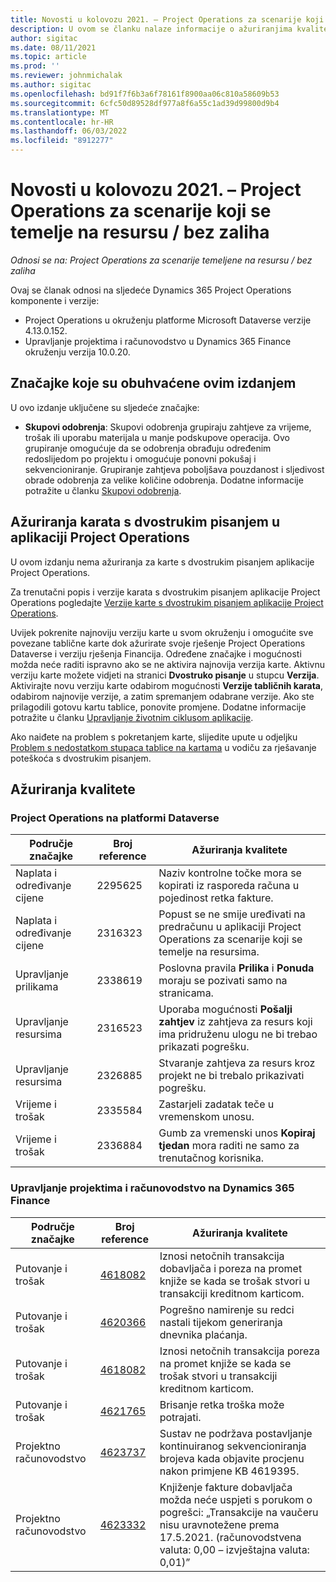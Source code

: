 ```yaml
---
title: Novosti u kolovozu 2021. – Project Operations za scenarije koji se temelje na resursu / bez zaliha
description: U ovom se članku nalaze informacije o ažuriranjima kvalitete dostupnima u izdanju projektnih operacija u kolovozu 2021. za scenarije koji se temelje na resursima/neutemeljenim izvorima.
author: sigitac
ms.date: 08/11/2021
ms.topic: article
ms.prod: ''
ms.reviewer: johnmichalak
ms.author: sigitac
ms.openlocfilehash: bd91f7f6b3a6f78161f8900aa06c810a58609b53
ms.sourcegitcommit: 6cfc50d89528df977a8f6a55c1ad39d99800d9b4
ms.translationtype: MT
ms.contentlocale: hr-HR
ms.lasthandoff: 06/03/2022
ms.locfileid: "8912277"
---
```

# <a name="whats-new-august-2021---project-operations-for-resourcenon-stocked-based-scenarios"></a>Novosti u kolovozu 2021. – Project Operations za scenarije koji se temelje na resursu / bez zaliha

*Odnosi se na: Project Operations za scenarije temeljene na resursu / bez zaliha*

Ovaj se članak odnosi na sljedeće Dynamics 365 Project Operations komponente i verzije:

   - Project Operations u okruženju platforme Microsoft Dataverse verzije 4.13.0.152.
   - Upravljanje projektima i računovodstvo u Dynamics 365 Finance okruženju verzija 10.0.20.

## <a name="features-included-in-this-release"></a>Značajke koje su obuhvaćene ovim izdanjem

U ovo izdanje uključene su sljedeće značajke:

- **Skupovi odobrenja**: Skupovi odobrenja grupiraju zahtjeve za vrijeme, trošak ili uporabu materijala u manje podskupove operacija. Ovo grupiranje omogućuje da se odobrenja obrađuju određenim redoslijedom po projektu i omogućuje ponovni pokušaj i sekvencioniranje. Grupiranje zahtjeva poboljšava pouzdanost i sljedivost obrade odobrenja za velike količine odobrenja. Dodatne informacije potražite u članku [Skupovi odobrenja](../approvals/approval-sets.md).

## <a name="project-operations-dual-write-maps-updates"></a>Ažuriranja karata s dvostrukim pisanjem u aplikaciji Project Operations

U ovom izdanju nema ažuriranja za karte s dvostrukim pisanjem aplikacije Project Operations.

Za trenutačni popis i verzije karata s dvostrukim pisanjem aplikacije Project Operations pogledajte [Verzije karte s dvostrukim pisanjem aplikacije Project Operations](../environment/resource-dual-write-maps.md).

Uvijek pokrenite najnoviju verziju karte u svom okruženju i omogućite sve povezane tablične karte dok ažurirate svoje rješenje Project Operations Dataverse i verziju rješenja Financija. Određene značajke i mogućnosti možda neće raditi ispravno ako se ne aktivira najnovija verzija karte. Aktivnu verziju karte možete vidjeti na stranici **Dvostruko pisanje** u stupcu **Verzija**. Aktivirajte novu verziju karte odabirom mogućnosti **Verzije tabličnih karata**, odabirom najnovije verzije, a zatim spremanjem odabrane verzije. Ako ste prilagodili gotovu kartu tablice, ponovite promjene. Dodatne informacije potražite u članku [Upravljanje životnim ciklusom aplikacije](/dynamics365/fin-ops-core/dev-itpro/data-entities/dual-write/app-lifecycle-management).

Ako naiđete na problem s pokretanjem karte, slijedite upute u odjeljku [Problem s nedostatkom stupaca tablice na kartama](/dynamics365/fin-ops-core/dev-itpro/data-entities/dual-write/dual-write-troubleshooting-finops-upgrades#missing-table-columns-issue-on-maps) u vodiču za rješavanje poteškoća s dvostrukim pisanjem.

## <a name="quality-updates"></a>Ažuriranja kvalitete

### <a name="project-operations-on-dataverse"></a>Project Operations na platformi Dataverse

| **Područje značajke** | **Broj reference** | **Ažuriranja kvalitete** |
| --- | --- | --- |
| Naplata i određivanje cijene | 2295625 | Naziv kontrolne točke mora se kopirati iz rasporeda računa u pojedinost retka fakture. |
| Naplata i određivanje cijene | 2316323 | Popust se ne smije uređivati na predračunu u aplikaciji Project Operations za scenarije koji se temelje na resursima. |
|   Upravljanje prilikama | 2338619 | Poslovna pravila **Prilika** i **Ponuda** moraju se pozivati samo na stranicama. |
| Upravljanje resursima | 2316523 | Uporaba mogućnosti **Pošalji zahtjev** iz zahtjeva za resurs koji ima pridruženu ulogu ne bi trebao prikazati pogrešku. |
| Upravljanje resursima | 2326885 | Stvaranje zahtjeva za resurs kroz projekt ne bi trebalo prikazivati pogrešku. |
| Vrijeme i trošak | 2335584 | Zastarjeli zadatak teče u vremenskom unosu. |
| Vrijeme i trošak | 2336884 | Gumb za vremenski unos **Kopiraj tjedan** mora raditi ne samo za trenutačnog korisnika. |


### <a name="project-management-and-accounting-on-dynamics-365-finance"></a>Upravljanje projektima i računovodstvo na Dynamics 365 Finance

| Područje značajke | Broj reference | Ažuriranja kvalitete |
| --- | --- | --- |
| Putovanje i trošak | [4618082](https://fix.lcs.dynamics.com/Issue/Details?kb=4618082&amp;bugId=583101&amp;dbType=3&amp;qc=9c85ac8ca1e5e9cd07fac9e9aa2cb0914724e28b86ad3339dacf7741f554c605) | Iznosi netočnih transakcija dobavljača i poreza na promet knjiže se kada se trošak stvori u transakciji kreditnom karticom. |
| Putovanje i trošak | [4620366](https://fix.lcs.dynamics.com/Issue/Details?kb=4620366&amp;bugId=579485&amp;dbType=3&amp;qc=e864789bd95505ea624c537d585bf113c2de60b97c88439d44693dbd85aa8e92) | Pogrešno namirenje su redci nastali tijekom generiranja dnevnika plaćanja. |
| Putovanje i trošak | [4618082](https://fix.lcs.dynamics.com/Issue/Details?kb=4618082&amp;bugId=583101&amp;dbType=3&amp;qc=9c85ac8ca1e5e9cd07fac9e9aa2cb0914724e28b86ad3339dacf7741f554c605) | Iznosi netočnih transakcija poreza na promet knjiže se kada se trošak stvori u transakciji kreditnom karticom. |
| Putovanje i trošak | [4621765](https://fix.lcs.dynamics.com/Issue/Details?kb=4621765&amp;bugId=587306&amp;dbType=3&amp;qc=6fbfad0123d4e95eaf8d5a5a2f6c354577c991b7905c852ab02d1f94e728a876) | Brisanje retka troška može potrajati. |
| Projektno računovodstvo | [4623737](https://fix.lcs.dynamics.com/Issue/Details?kb=4623737&amp;bugId=598109&amp;dbType=3&amp;qc=4101fc5865201e21815299f2ff11ae46d5d5370510868df86c25ee09a8ca1a0c) | Sustav ne podržava postavljanje kontinuiranog sekvencioniranja brojeva kada objavite procjenu nakon primjene KB 4619395. |
| Projektno računovodstvo | [4623332](https://fix.lcs.dynamics.com/Issue/Details?kb=4623332&amp;bugId=586034&amp;dbType=3&amp;qc=2f64bb1977c4a9c9dd2ce9de7e72230b86eca14b6295c5bbfb614ea97ad81caf) | Knjiženje fakture dobavljača možda neće uspjeti s porukom o pogrešci: „Transakcije na vaučeru nisu uravnotežene prema 17.5.2021. (računovodstvena valuta: 0,00 – izvještajna valuta: 0,01)” |
